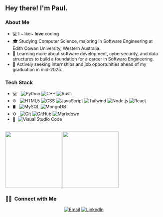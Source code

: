 <h2> Hey there! I'm Paul.</h2> 

<h3> About Me </h3>

- 💻 I ~like~ **love** coding
- 🎓 Studying Computer Science, majoring in Software Engineering at Edith Cowan University, Western Australia.
- 🌱 Learning more about software development, cybersecurity, and data structures to build a foundation for a career in Software Engineering.
- 📅 Actively seeking internships and job opportunities ahead of my graduation in mid-2025.

<h3>Tech Stack</h3>

- 💻 &nbsp; ![Python](https://img.shields.io/badge/-Python-333333?style=flat&logo=python) ![C++](https://img.shields.io/badge/-C++-333333?style=flat&logo=C%2B%2B&logoColor=00599C) ![Rust](https://img.shields.io/badge/-Rust-333333?style=flat&logo=rust)
- 🌐 &nbsp; ![HTML5](https://img.shields.io/badge/-HTML5-333333?style=flat&logo=HTML5) ![CSS](https://img.shields.io/badge/-CSS-333333?style=flat&logo=CSS3&logoColor=1572B6) ![JavaScript](https://img.shields.io/badge/-JavaScript-333333?style=flat&logo=javascript) ![Tailwind](https://img.shields.io/badge/Tailwind_CSS-333333?logo=tailwindcss) ![Node.js](https://img.shields.io/badge/-Node.js-333333?style=flat&logo=node.js) ![React](https://img.shields.io/badge/-React-333333?style=flat&logo=react)
- 🛢 &nbsp; ![MySQL](https://img.shields.io/badge/-MySQL-333333?style=flat&logo=mysql) ![MongoDB](https://img.shields.io/badge/-MongoDB-333333?style=flat&logo=mongodb)
- ⚙️ &nbsp; ![Git](https://img.shields.io/badge/-Git-333333?style=flat&logo=git) ![GitHub](https://img.shields.io/badge/-GitHub-333333?style=flat&logo=github) ![Markdown](https://img.shields.io/badge/-Markdown-333333?style=flat&logo=markdown)
- 🔧 &nbsp;![Visual Studio Code](https://img.shields.io/badge/-Visual%20Studio%20Code-333333?style=flat&logo=visual-studio-code&logoColor=007ACC)

<br/> <a href="https://github.com/p-cottrell"> <img height="180em" src="https://github-readme-stats.vercel.app/api?username=p-cottrell&theme=buefy&show_icons=true" /> <img height="180em" src="https://github-readme-stats.vercel.app/api/top-langs/?username=p-cottrell&theme=buefy&layout=compact" /> </a> <br/> <h3> 🤝🏻 &nbsp;Connect with Me </h3> <p align="center"> <a href="mailto:pauljamescottrell@gmail.com"><img alt="Email" src="https://img.shields.io/badge/Email-pauljamescottrell@gmail.com-blue?style=flat-square&logo=gmail"></a> <a href="https://www.linkedin.com/in/paul-cottrell-b41345248/"><img alt="LinkedIn" src="https://img.shields.io/badge/LinkedIn-Paul%20Cottrell-blue?style=flat-square&logo=linkedin"></a> </p>
